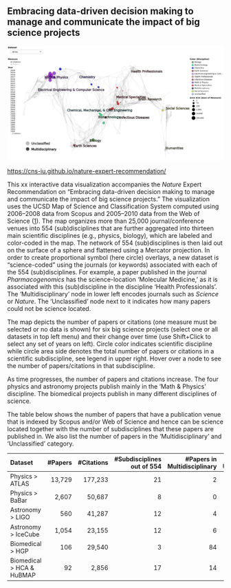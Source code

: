 ## Embracing data-driven decision making to manage and communicate the impact of big science projects

[![Preview](preview.png)](https://cns-iu.github.io/nature-expert-recommendation/)

<https://cns-iu.github.io/nature-expert-recommendation/>

This xx interactive data visualization accompanies the _Nature_ Expert Recommendation on “Embracing data-driven decision making to manage and communicate the impact of big science projects.” The visualization uses the UCSD Map of Science and Classification System computed using 2006–2008 data from Scopus and 2005–2010 data from the Web of Science ([1](https://journals.plos.org/plosone/article?id=10.1371/journal.pone.0039464)). The map organizes more than 25,000 journal/conference venues into 554 (sub)disciplines that are further aggregated into thirteen main scientific disciplines (e.g., physics, biology), which are labeled and color-coded in the map. The network of 554 (sub)disciplines is then laid out on the surface of a sphere and flattened using a Mercator projection. In order to create proportional symbol (here circle) overlays, a new dataset is “science-coded” using the journals (or keywords) associated with each of the 554 (sub)disciplines. For example, a paper published in the journal _Pharmacogenomics_ has the science-location ‘Molecular Medicine,’ as it is associated with this (sub)discipline in the discipline ‘Health Professionals’. The ‘Multidisciplinary’ node in lower left encodes journals such as _Science_ or _Nature_. The ‘Unclassified’ node next to it indicates how many papers could not be science located.

The map depicts the number of papers or citations (one measure must be selected or no data is shown) for six big science projects (select one or all datasets in top left menu) and their change over time (use Shift+Click to select any set of years on left). Circle color indicates scientific discipline while circle area side denotes the total number of papers or citations in a scientific subdiscipline, see legend in upper right. Hover over a node to see the number of papers/citations in that subdiscipline.

As time progresses, the number of papers and citations increase. The four physics and astronomy projects publish mainly in the ‘Math & Physics’ discipline. The biomedical projects publish in many different disciplines of science.

The table below shows the number of papers that have a publication venue that is indexed by Scopus and/or Web of Science and hence can be science located together with the number of subdisciplines that these papers are published in. We also list the number of papers in the ‘Multidisciplinary’ and ‘Unclassified’ category.

|Dataset|#Papers|#Citations|#Subdisciplines out of 554|#Papers in Multidisciplinary|#Papers in Unclassified|
|:--|--:|--:|--:|--:|--:|
|Physics > ATLAS          |13,729|177,233|21|2|9,999|
|Physics > BaBar          | 2,607| 50,687|8|0|1,550|
|Astronomy > LIGO         |   560| 41,287|12|4|150|
|Astronomy > IceCube      | 1,054| 23,155|12|6|655|
|Biomedical > HGP         |   106| 29,540|3|84|0|
|Biomedical > HCA & HuBMAP|    92|  2,856|17|14|36|
